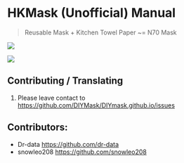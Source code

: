 # HKMask (Unofficial) Manual
> Reusable Mask + Kitchen Towel Paper ~= N70 Mask

![](https://raw.githubusercontent.com/DIYMask/DIYmask.github.io/master/img/HKMask_Logo.jpg)

![](https://raw.githubusercontent.com/DIYMask/DIYmask.github.io/version2/img/Filter_explain-04.png)

## Contributing / Translating
1. Please leave contact to https://github.com/DIYMask/DIYmask.github.io/issues


## Contributors:
* Dr-data https://github.com/dr-data
* snowleo208 https://github.com/snowleo208
